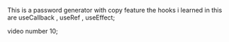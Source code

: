 This is a password generator with copy feature 
the hooks i learned in this are useCallback , useRef , useEffect;

video number 10; 

